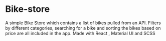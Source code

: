 # Bike-store
A simple Bike Store which contains a list of bikes pulled from an API. Filters by different categories, searching for a bike and sorting the bikes based on price are all included in the app. Made with React , Material UI and SCSS
